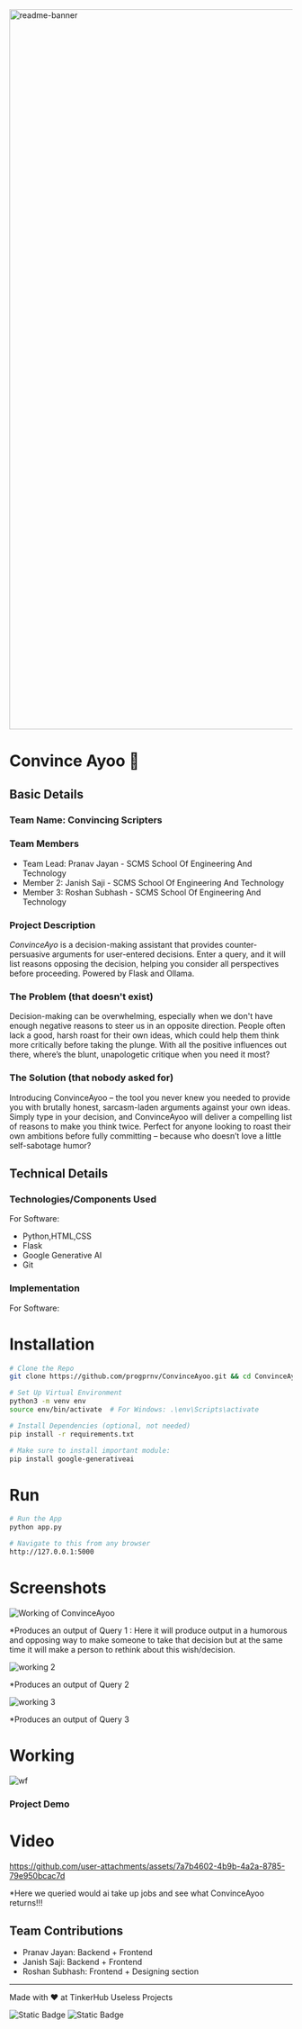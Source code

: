 <img width="1280" alt="readme-banner" src="https://github.com/user-attachments/assets/35332e92-44cb-425b-9dff-27bcf1023c6c">

# Convince Ayoo 🎯


## Basic Details
### Team Name: Convincing Scripters


### Team Members
- Team Lead: Pranav Jayan - SCMS School Of Engineering And Technology
- Member 2: Janish Saji - SCMS School Of Engineering And Technology
- Member 3: Roshan Subhash - SCMS School Of Engineering And Technology 

### Project Description
*ConvinceAyo* is a decision-making assistant that provides counter-persuasive arguments for user-entered decisions. Enter a query, and it will list reasons opposing the decision, helping you consider all perspectives before proceeding. Powered by Flask and Ollama.

### The Problem (that doesn't exist)
Decision-making can be overwhelming, especially when we don't have enough negative reasons to steer us in an opposite direction. People often lack a good, harsh roast for their own ideas, which could help them think more critically before taking the plunge. With all the positive influences out there, where’s the blunt, unapologetic critique when you need it most?

### The Solution (that nobody asked for)
Introducing ConvinceAyoo – the tool you never knew you needed to provide you with brutally honest, sarcasm-laden arguments against your own ideas. Simply type in your decision, and ConvinceAyoo will deliver a compelling list of reasons to make you think twice. Perfect for anyone looking to roast their own ambitions before fully committing – because who doesn’t love a little self-sabotage humor?

## Technical Details
### Technologies/Components Used
For Software:
- Python,HTML,CSS
- Flask
- Google Generative AI
- Git


### Implementation
For Software:
# Installation


```bash
# Clone the Repo
git clone https://github.com/progprnv/ConvinceAyoo.git && cd ConvinceAyoo

# Set Up Virtual Environment
python3 -m venv env
source env/bin/activate  # For Windows: .\env\Scripts\activate

# Install Dependencies (optional, not needed)
pip install -r requirements.txt

# Make sure to install important module:
pip install google-generativeai
```

# Run
```bash
# Run the App
python app.py

# Navigate to this from any browser
http://127.0.0.1:5000
```


# Screenshots
![Working of ConvinceAyoo](https://github.com/user-attachments/assets/52b250e9-772f-44d2-94c6-5e85725cddab)

*Produces an output of Query 1 : Here it will produce output in a humorous and opposing way to make someone to take that decision but at the same time it will make a person to rethink about this wish/decision.

![working 2](https://github.com/user-attachments/assets/8bf2b7cc-7dfd-4bd3-acdb-dd19f53ebf79)

*Produces an output of Query 2

![working 3](https://github.com/user-attachments/assets/6d742d1a-f93d-40a0-8356-890dd6aebef5)

*Produces an output of Query 3


# Working


![wf](https://github.com/user-attachments/assets/27d4c619-f51c-446c-b7db-d644a3b5b220)





### Project Demo
# Video


https://github.com/user-attachments/assets/7a7b4602-4b9b-4a2a-8785-79e950bcac7d


*Here we queried would ai take up jobs and see what ConvinceAyoo returns!!!



## Team Contributions
- Pranav Jayan: Backend + Frontend
- Janish Saji: Backend + Frontend
- Roshan Subhash: Frontend + Designing section

---
Made with ❤️ at TinkerHub Useless Projects 

![Static Badge](https://img.shields.io/badge/TinkerHub-24?color=%23000000&link=https%3A%2F%2Fwww.tinkerhub.org%2F)
![Static Badge](https://img.shields.io/badge/UselessProject--24-24?link=https%3A%2F%2Fwww.tinkerhub.org%2Fevents%2FQ2Q1TQKX6Q%2FUseless%2520Projects)



